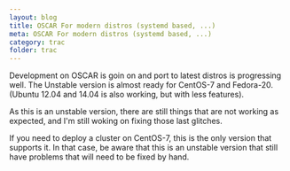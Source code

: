 ```yaml
---
layout: blog
title: OSCAR For modern distros (systemd based, ...)
meta: OSCAR For modern distros (systemd based, ...)
category: trac
folder: trac
---
```

<!-- Name: OSCAR_For_modern_distros_(systemd_based,_...) -->
<!-- Version: 1 -->
<!-- Last-Modified: 2015/02/27 07:11:11 -->
<!-- Author: olahaye74 -->

Development on OSCAR is goin on and port to latest distros is progressing well.
The Unstable version is almost ready for CentOS-7 and Fedora-20. (Ubuntu 12.04 and 14.04 is also working, but with less features).

As this is an unstable version, there are still things that are not working as expected, and I'm still woking on fixing those last glitches.

If you need to deploy a cluster on CentOS-7, this is the only version that supports it. In that case, be aware that this is an unstable version that still have problems that will need to be fixed by hand.

